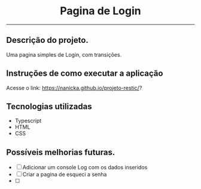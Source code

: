 <h1 align="center">
Pagina de Login
</h1>

---

## Descrição do projeto.
Uma pagina simples de Login, com transições.

## Instruções de como executar a aplicação
Acesse o link:
https://nanicka.github.io/projeto-restic/?

## Tecnologias utilizadas

- Typescript
- HTML
- CSS


## Possíveis melhorias futuras.

- [ ] Adicionar um console Log com os dados inseridos
- [ ] Criar a pagina de esqueci a senha
- [ ] 
